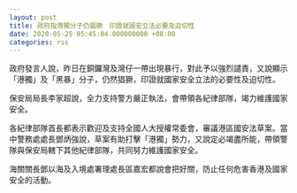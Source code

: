 ```yaml
---
layout: post
title: 政府指港獨分子仍猖獗　印證就國安立法必要及迫切性
date: 2020-05-25 05:45:04.000000000 +08:00
categories: rss
---
```


政府發言人說，昨日在銅鑼灣及灣仔一帶出現暴行，對此予以強烈譴責，又說顯示「港獨」及「黑暴」分子，仍然猖獗，印證就國家安全立法的必要性及迫切性。

保安局局長李家超說，全力支持警方嚴正執法，會帶領各紀律部隊，竭力維護國家安全。

各紀律部隊首長都表示歡迎及支持全國人大授權常委會，審議港區國安法草案。當中警務處處長鄧炳強說，草案有助打擊「港獨」勢力，又說定必竭盡所能，帶領警隊與保安局轄下其他紀律部隊，共同努力維護國家安全。

海關關長鄧以海及入境處署理處長區嘉宏都說會把好關，防止任何危害香港及國家安全的活動。
